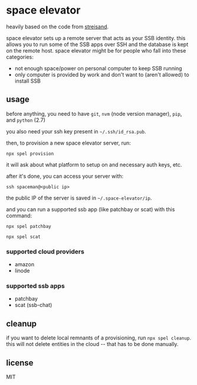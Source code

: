 # space elevator

heavily based on the code from [streisand](https://github.com/StreisandEffect/streisand).

space elevator sets up a remote server that acts as your SSB identity. this allows you to run some of the SSB apps over SSH and the database is kept on the remote host. space elevator might be for people who fall into these categories:

- not enough space/power on personal computer to keep SSB running
- only computer is provided by work and don't want to (aren't allowed) to install SSB

## usage
before anything, you need to have `git`, `nvm` (node version manager), `pip`, and `python` (2.7)

you also need your ssh key present in `~/.ssh/id_rsa.pub`.

then, to provision a new space elevator server, run:

```shell
npx spel provision
```

it will ask about what platform to setup on and necessary auth keys, etc.

after it's done, you can access your server with:

```shell
ssh spaceman@<public ip>
```

the public IP of the server is saved in `~/.space-elevator/ip`.

and you can run a supported ssb app (like patchbay or scat) with this command:

```shell
npx spel patchbay

npx spel scat
```

### supported cloud providers
- amazon
- linode

### supported ssb apps
- patchbay
- scat (ssb-chat)

## cleanup
if you want to delete local remnants of a provisioning, run `npx spel cleanup`. this will not delete entities in the cloud -- that has to be done manually.

## license
MIT
